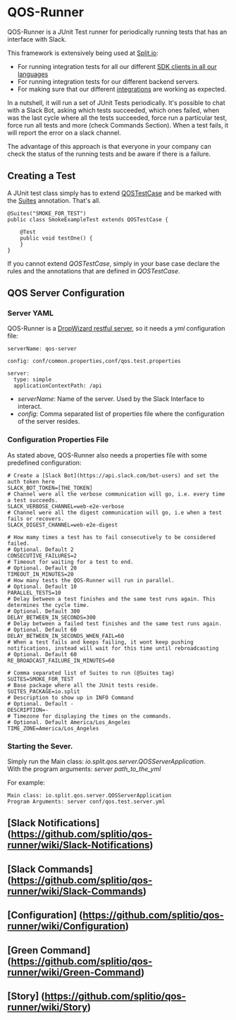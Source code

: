# QOS-Runner

QOS-Runner is a JUnit Test runner for periodically running tests that has an interface with Slack.

This framework is extensively being used at [Split.io](http://www.split.io/):
* For running integration tests for all our different [SDK clients in all our languages](http://docs.split.io/docs/sdk-overview)
* For running integration tests for our different backend servers.
* For making sure that our different [integrations](http://docs.split.io/docs/integrations-overview) are working as expected.

In a nutshell, it will run a set of JUnit Tests periodically. It's possible to chat with a Slack Bot, asking which tests succeeded, which ones failed, when was the last cycle where all the tests succeeded, force run a particular test, force run all tests and more (check Commands Section). When a test fails, it will report the error on a slack channel.

The advantage of this approach is that everyone in your company can check the status of the running tests and be aware if there is a failure.

## Creating a Test

A JUnit test class simply has to extend [QOSTestCase](https://github.com/splitio/qos-runner/blob/438472cdc8b006ebcf8389266580d725f4299064/src/main/java/io/split/qos/server/testcase/QOSTestCase.java) and be marked with the [Suites](https://github.com/splitio/qos-runner/blob/2aab861af237e34a9c1009bd5b5ae1f98ad09bb5/src/main/java/io/split/testrunner/util/Suites.java) annotation. That's all.

```
@Suites("SMOKE_FOR_TEST")
public class SmokeExampleTest extends QOSTestCase {

    @Test
    public void testOne() {
    }
}
```
If you cannot extend _QOSTestCase_, simply in your base case declare the rules and the annotations that are defined in _QOSTestCase_.

## QOS Server Configuration

### Server YAML

QOS-Runner is a [DropWizard restful server](http://www.dropwizard.io/1.0.5/docs/), so it needs a _yml_ configuration file:
```
serverName: qos-server

config: conf/common.properties,conf/qos.test.properties

server:
  type: simple
  applicationContextPath: /api
```
* _serverName_: Name of the server. Used by the Slack Interface to interact.
* _config_: Comma separated list of properties file where the configuration of the server resides.

### Configuration Properties File

As stated above, QOS-Runner also needs a properties file with some predefined configuration:
```
# Create a [Slack Bot](https://api.slack.com/bot-users) and set the auth token here
SLACK_BOT_TOKEN=[THE_TOKEN]
# Channel were all the verbose communication will go, i.e. every time a test succeeds.
SLACK_VERBOSE_CHANNEL=web-e2e-verbose
# Channel were all the digest communication will go, i.e when a test fails or recovers.
SLACK_DIGEST_CHANNEL=web-e2e-digest

# How mamy times a test has to fail consecutively to be considered failed.
# Optional. Default 2
CONSECUTIVE_FAILURES=2
# Timeout for waiting for a test to end.
# Optional. Default 20
TIMEOUT_IN_MINUTES=20
# How many tests the QOS-Runner will run in parallel.
# Optional. Default 10
PARALLEL_TESTS=10
# Delay between a test finishes and the same test runs again. This determines the cycle time.
# Optional. Default 300
DELAY_BETWEEN_IN_SECONDS=300
# Delay between a failed test finishes and the same test runs again.
# Optional. Default 60
DELAY_BETWEEN_IN_SECONDS_WHEN_FAIL=60
# When a test fails and keeps failing, it wont keep pushing notifications, instead will wait for this time until rebroadcasting
# Optional. Default 60
RE_BROADCAST_FAILURE_IN_MINUTES=60

# Comma separated list of Suites to run (@Suites tag)
SUITES=SMOKE_FOR_TEST
# Base package where all the JUnit tests reside.
SUITES_PACKAGE=io.split
# Description to show up in INFO Command
# Optional. Default -
DESCRIPTION=-
# Timezone for displaying the times on the commands.
# Optional. Default America/Los_Angeles
TIME_ZONE=America/Los_Angeles
```

### Starting the Sever.

Simply run the Main class: _io.split.qos.server.QOSServerApplication_.  
With the program arguments: _server path_to_the_yml_

For example:
```
Main class: io.split.qos.server.QOSServerApplication
Program Arguments: server conf/qos.test.server.yml
```

## [Slack Notifications] (https://github.com/splitio/qos-runner/wiki/Slack-Notifications)

## [Slack Commands] (https://github.com/splitio/qos-runner/wiki/Slack-Commands)

## [Configuration] (https://github.com/splitio/qos-runner/wiki/Configuration)

## [Green Command] (https://github.com/splitio/qos-runner/wiki/Green-Command)

## [Story] (https://github.com/splitio/qos-runner/wiki/Story)
